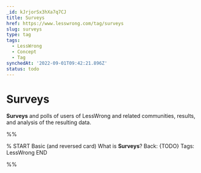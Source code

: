 ```yaml
---
_id: kJrjorSx3hXa7q7CJ
title: Surveys
href: https://www.lesswrong.com/tag/surveys
slug: surveys
type: tag
tags:
  - LessWrong
  - Concept
  - Tag
synchedAt: '2022-09-01T09:42:21.896Z'
status: todo
---
```


# Surveys

**Surveys** and polls of users of LessWrong and related communities, results, and analysis of the resulting data.


%%

% START
Basic (and reversed card)
What is **Surveys**?
Back: {TODO}
Tags: LessWrong
END
<!--ID: 1663156966205-->


%%
	
